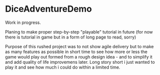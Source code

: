 # DiceAdventureDemo

Work in progress.

Planing to make proper step-by-step "playable" tutorial in future 
(for now there is tutorial in game but in a form of long page to read, sorry)

Purpose of this rushed project was to not show agile delivery but to make as many features as possible in short time to see how more or less the game would play out formed from a rough design idea - and to simplify it and add quality of life improvemens later.
Long story short i just wanted to play it and see how much i could do within a limited time.
